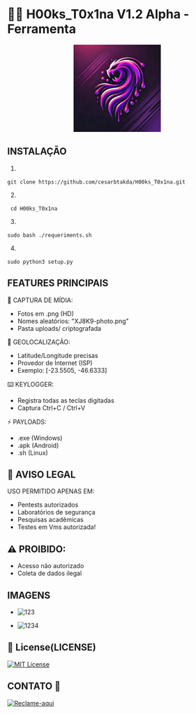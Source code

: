 # 🕵️‍♂️ H00ks_T0x1na V1.2 Alpha - Ferramenta


<p align='center'>
<img src="./logo.jpg" width=200 alt=" Logo"/></p>

##  INSTALAÇÃO 
1.
```
git clone https://github.com/cesarbtakda/H00ks_T0x1na.git
```
2.
```
 cd H00ks_T0x1na
```
3. 
```
sudo bash ./requeriments.sh
```
4.
```
sudo python3 setup.py 
```
## FEATURES PRINCIPAIS 
📸 CAPTURA DE MÍDIA:
- Fotos em .png (HD)
- Nomes aleatórios: "XJ8K9-photo.png"
- Pasta uploads/ criptografada

📍 GEOLOCALIZAÇÃO:
- Latitude/Longitude precisas
- Provedor de Internet (ISP)
- Exemplo: [-23.5505, -46.6333]

⌨️ KEYLOGGER:
- Registra todas as teclas digitadas
- Captura Ctrl+C / Ctrl+V

⚡ PAYLOADS:
- .exe (Windows)
- .apk (Android)
- .sh (Linux)



##  🔐 AVISO LEGAL 
USO PERMITIDO APENAS EM:
- Pentests autorizados
- Laboratórios de segurança
- Pesquisas acadêmicas
- Testes em Vms autorizada!

## ⚠️ PROIBIDO:
- Acesso não autorizado
- Coleta de dados ilegal

##  IMAGENS 
- ![123](https://github.com/user-attachments/assets/02641a79-baf0-4e07-bb58-3f5dae23de48)

- ![1234](https://github.com/user-attachments/assets/0b69595d-dc66-4d52-b5a4-18d89fa57c07)



## 📜 License(LICENSE)
[![MIT License](https://img.shields.io/badge/License-MIT-red.svg)](https://github.com/cesarbtakeda/H00ks_T0x1na/blob/main/LICENSE)


##  CONTATO 📱
[![Reclame-aqui](https://img.shields.io/badge/complain-_here-red)](https://github.com/cesarbtakeda/H00ks_T0x1na/issues)  
